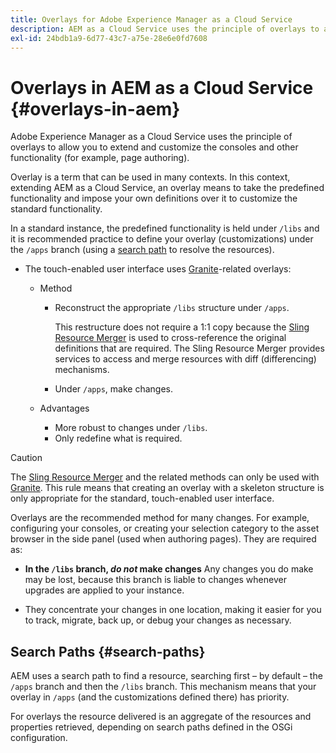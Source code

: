 ```yaml
---
title: Overlays for Adobe Experience Manager as a Cloud Service
description: AEM as a Cloud Service uses the principle of overlays to allow you to extend and customize the consoles and other functionality
exl-id: 24bdb1a9-6d77-43c7-a75e-28e6e0fd7608
---
```

# Overlays in AEM as a Cloud Service {#overlays-in-aem}

Adobe Experience Manager as a Cloud Service uses the principle of overlays to allow you to extend and customize the consoles and other functionality (for example, page authoring).

Overlay is a term that can be used in many contexts. In this context, extending AEM as a Cloud Service, an overlay means to take the predefined functionality and impose your own definitions over it to customize the standard functionality.

In a standard instance, the predefined functionality is held under `/libs` and it is recommended practice to define your overlay (customizations) under the `/apps` branch (using a [search path](#search-paths) to resolve the resources). 

* The touch-enabled user interface uses [Granite](https://developer.adobe.com/experience-manager/reference-materials/6-5/granite-ui/api/jcr_root/libs/granite/ui/index.html)-related overlays:

    * Method

        * Reconstruct the appropriate `/libs` structure under `/apps`.

          This restructure does not require a 1:1 copy because the [Sling Resource Merger](/help/implementing/developing/introduction/sling-resource-merger.md) is used to cross-reference the original definitions that are required. The Sling Resource Merger provides services to access and merge resources with diff (differencing) mechanisms.

        * Under `/apps`, make changes.

    * Advantages

        * More robust to changes under `/libs`.
        * Only redefine what is required.

>[!CAUTION]
>
>The [Sling Resource Merger](/help/implementing/developing/introduction/sling-resource-merger.md) and the related methods can only be used with [Granite](https://developer.adobe.com/experience-manager/reference-materials/6-5/granite-ui/api/jcr_root/libs/granite/ui/index.html). This rule means that creating an overlay with a skeleton structure is only appropriate for the standard, touch-enabled user interface.

Overlays are the recommended method for many changes. For example, configuring your consoles, or creating your selection category to the asset browser in the side panel (used when authoring pages). They are required as:

* **In the `/libs` branch, *do not* make changes**
  Any changes you do make may be lost, because this branch is liable to changes whenever upgrades are applied to your instance.

* They concentrate your changes in one location, making it easier for you to track, migrate, back up, or debug your changes as necessary.

## Search Paths {#search-paths}

AEM uses a search path to find a resource, searching first &ndash; by default &ndash; the `/apps` branch and then the `/libs` branch. This mechanism means that your overlay in `/apps` (and the customizations defined there) has priority.

For overlays the resource delivered is an aggregate of the resources and properties retrieved, depending on search paths defined in the OSGi configuration.
